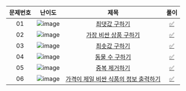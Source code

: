 |문제번호|난이도|제목|풀이|
|:---:|:---:|:---:|:---:|
|01|![image](https://user-images.githubusercontent.com/68424403/176992717-e1a57e02-8e8e-4f82-9ec8-27fff35dc4f7.png)|[최댓값 구하기](https://school.programmers.co.kr/learn/courses/30/lessons/59415)|[✅](https://github.com/kimdaeyeobbb/Computer-Science/blob/main/Database/Coding%20Test/Programmers/SUM%2CMAX%2CMIN/get%20maxnum.sql)|
|02|![image](https://user-images.githubusercontent.com/68424403/176992717-e1a57e02-8e8e-4f82-9ec8-27fff35dc4f7.png)|[가장 비싼 상품 구하기](https://school.programmers.co.kr/learn/courses/30/lessons/131697)|[✅](./findTopEndItem.sql)|
|03|![image](https://user-images.githubusercontent.com/68424403/188271247-115b904d-2f51-4791-8f3e-af4bfe5a872c.png)|[최솟값 구하기](https://school.programmers.co.kr/learn/courses/30/lessons/59038)|[✅](https://github.com/kimdaeyeobbb/Computer-Science/blob/main/Database/Coding%20Test/Programmers/SUM%2CMAX%2CMIN/get%20minnum.sql)|
|04|![image](https://user-images.githubusercontent.com/68424403/188271247-115b904d-2f51-4791-8f3e-af4bfe5a872c.png)|[동물 수 구하기](https://school.programmers.co.kr/learn/courses/30/lessons/59406)|[✅](https://github.com/kimdaeyeobbb/Computer-Science/blob/main/Database/Coding%20Test/Programmers/SUM%2CMAX%2CMIN/counting%20animal.sql)|
|05|![image](https://user-images.githubusercontent.com/68424403/188271247-115b904d-2f51-4791-8f3e-af4bfe5a872c.png)|[중복 제거하기](https://school.programmers.co.kr/learn/courses/30/lessons/59408)|[✅](https://github.com/kimdaeyeobbb/Computer-Science/blob/main/Database/Coding%20Test/Programmers/SUM%2CMAX%2CMIN/deduplication.sql)|
|06|![image](https://user-images.githubusercontent.com/68424403/188271247-115b904d-2f51-4791-8f3e-af4bfe5a872c.png)|[가격이 제일 비싼 식품의 정보 출력하기](https://school.programmers.co.kr/learn/courses/30/lessons/131115)|[✅](./theMostExpensiveGroceriesInfo.sql)|
